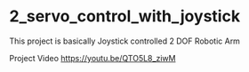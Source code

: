 # 2_servo_control_with_joystick

This project is basically Joystick controlled 2 DOF Robotic Arm

Project Video
https://youtu.be/QTO5L8_ziwM

